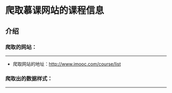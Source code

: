 # 爬取慕课网站的课程信息

## 介绍
### 爬取的网站：
--------------------
- 爬取网站的地址：http://www.imooc.com/course/list


### 爬取出的数据样式：
--------------------
